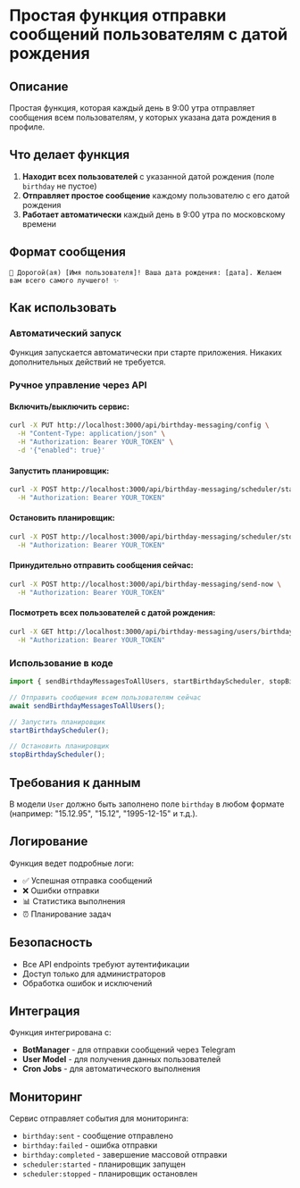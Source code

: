 # Простая функция отправки сообщений пользователям с датой рождения

## Описание

Простая функция, которая каждый день в 9:00 утра отправляет сообщения всем пользователям, у которых указана дата рождения в профиле.

## Что делает функция

1. **Находит всех пользователей** с указанной датой рождения (поле `birthday` не пустое)
2. **Отправляет простое сообщение** каждому пользователю с его датой рождения
3. **Работает автоматически** каждый день в 9:00 утра по московскому времени

## Формат сообщения

```
🎂 Дорогой(ая) [Имя пользователя]! Ваша дата рождения: [дата]. Желаем вам всего самого лучшего! ✨
```

## Как использовать

### Автоматический запуск

Функция запускается автоматически при старте приложения. Никаких дополнительных действий не требуется.

### Ручное управление через API

#### Включить/выключить сервис:
```bash
curl -X PUT http://localhost:3000/api/birthday-messaging/config \
  -H "Content-Type: application/json" \
  -H "Authorization: Bearer YOUR_TOKEN" \
  -d '{"enabled": true}'
```

#### Запустить планировщик:
```bash
curl -X POST http://localhost:3000/api/birthday-messaging/scheduler/start \
  -H "Authorization: Bearer YOUR_TOKEN"
```

#### Остановить планировщик:
```bash
curl -X POST http://localhost:3000/api/birthday-messaging/scheduler/stop \
  -H "Authorization: Bearer YOUR_TOKEN"
```

#### Принудительно отправить сообщения сейчас:
```bash
curl -X POST http://localhost:3000/api/birthday-messaging/send-now \
  -H "Authorization: Bearer YOUR_TOKEN"
```

#### Посмотреть всех пользователей с датой рождения:
```bash
curl -X GET http://localhost:3000/api/birthday-messaging/users/birthday-today \
  -H "Authorization: Bearer YOUR_TOKEN"
```

### Использование в коде

```typescript
import { sendBirthdayMessagesToAllUsers, startBirthdayScheduler, stopBirthdayScheduler } from './utils/sendBirthdayMessages';

// Отправить сообщения всем пользователям сейчас
await sendBirthdayMessagesToAllUsers();

// Запустить планировщик
startBirthdayScheduler();

// Остановить планировщик
stopBirthdayScheduler();
```

## Требования к данным

В модели `User` должно быть заполнено поле `birthday` в любом формате (например: "15.12.95", "15.12", "1995-12-15" и т.д.).

## Логирование

Функция ведет подробные логи:
- ✅ Успешная отправка сообщений
- ❌ Ошибки отправки
- 📊 Статистика выполнения
- ⏰ Планирование задач

## Безопасность

- Все API endpoints требуют аутентификации
- Доступ только для администраторов
- Обработка ошибок и исключений

## Интеграция

Функция интегрирована с:
- **BotManager** - для отправки сообщений через Telegram
- **User Model** - для получения данных пользователей
- **Cron Jobs** - для автоматического выполнения

## Мониторинг

Сервис отправляет события для мониторинга:
- `birthday:sent` - сообщение отправлено
- `birthday:failed` - ошибка отправки
- `birthday:completed` - завершение массовой отправки
- `scheduler:started` - планировщик запущен
- `scheduler:stopped` - планировщик остановлен
